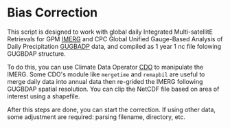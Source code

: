 # Bias Correction

This script is designed to work with global daily Integrated Multi-satellitE Retrievals for GPM [IMERG](https://gpm.nasa.gov/data/imerg) and CPC Global Unified Gauge-Based Analysis of Daily Precipitation [GUGBADP](https://psl.noaa.gov/data/gridded/data.cpc.globalprecip.html) data, and compiled as 1 year 1 nc file folowing GUGBDAP structure. 

To do this, you can use Climate Data Operator [CDO](https://code.mpimet.mpg.de/projects/cdo) to manipulate the IMERG. Some CDO's module like `mergetime` and `remapbil` are useful to merge daily data into annual data then re-grided the IMERG following GUGBDAP spatial resolution. 
You can clip the NetCDF file based on area of interest using a shapefile.

After this steps are done, you can start the correction. If using other data, some adjustment are required: parsing filename, directory, etc.
